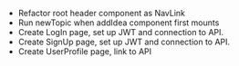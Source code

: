 - Refactor root header component as NavLink
- Run newTopic when addIdea component first mounts
- Create LogIn page, set up JWT and connection to API.
- Create SignUp page, set up JWT and connection to API.
- Create UserProfile page, link to API
